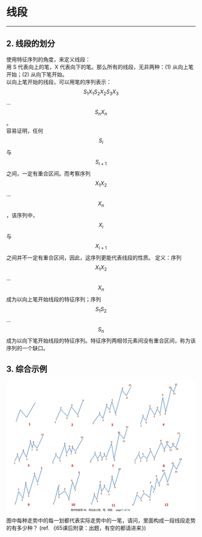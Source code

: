 # 线段

---

## 2. 线段的划分
使用特征序列的角度，来定义线段：  
用 S 代表向上的笔，X 代表向下的笔。那么所有的线段，无非两种：(1) 从向上笔开始；(2) 从向下笔开始。  
以向上笔开始的线段，可以用笔的序列表示：$$S_1X_1S_2X_2S_3X_3$$…$$S_nX_n$$。  
容易证明，任何$$S_i$$与$$S_{i+1}$$之间，一定有重合区间。而考察序列$$X_1X_2$$…$$X_n$$，该序列中，$$X_i$$与$$X_{i+1}$$之间并不一定有重合区间，因此，这序列更能代表线段的性质。
定义：序列$$X_1X_2$$…$$X_n$$成为以向上笔开始线段的特征序列；序列$$S_1S_2$$…$$S_n$$成为以向下笔开始线段的特征序列。特征序列两相邻元素间没有重合区间，称为该序列的一个缺口。

## 3. 综合示例
![12种一条线段](./images/线段示例.png)
图中每种走势中的每一划都代表实际走势中的一笔，请问，里面构成一段线段走势的有多少种？ (ref. 《65课后附录：出题，有空的都请进来》)
